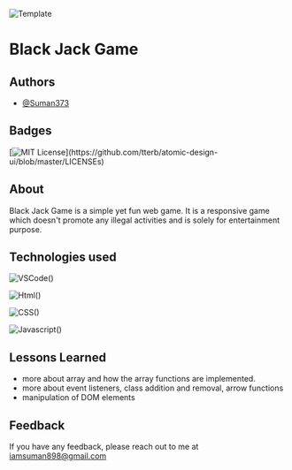

![Template](https://user-images.githubusercontent.com/95040233/166242011-1aa85441-66d8-40b5-93d3-8791cbd9f779.png)
# Black Jack Game

## Authors

- [@Suman373](https://www.github.com/Suman373)




## Badges



[![MIT License](https://img.shields.io/apm/l/atomic-design-ui.svg?)](https://github.com/tterb/atomic-design-ui/blob/master/LICENSEs)



## About
 Black Jack Game is a simple yet fun web game. It is a 
 responsive game which doesn't promote any illegal 
 activities and is solely for entertainment purpose.
 
## Technologies used
![VSCode()](https://img.shields.io/badge/Visual_Studio_Code-0078D4?style=for-the-badge&logo=visual%20studio%20code&logoColor=white)

![Html()](https://img.shields.io/badge/HTML5-E34F26?style=for-the-badge&logo=html5&logoColor=white)

![CSS()](https://img.shields.io/badge/CSS3-1572B6?style=for-the-badge&logo=css3&logoColor=white)

![Javascript()](https://img.shields.io/badge/JavaScript-323330?style=for-the-badge&logo=javascript&logoColor=F7DF1E)
## Lessons Learned
- more about array and how the array functions are implemented.
- more about event listeners, class addition and removal, arrow functions
- manipulation of DOM elements



## Feedback

If you have any feedback, please reach out to me at iamsuman898@gmail.com

